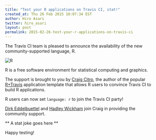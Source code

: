 ```yaml
---
title: "Test your R applications on Travis CI, stat!"
created_at: Thu 26 Feb 2015 10:07:34 EST
author: Hiro Asari
twitter: hiro_asari
layout: post
permalink: 2015-02-26-test-your-r-applications-on-travis-ci
---
```


The Travis CI team is pleased to announce the availability
of the new community-supported language, R.

![R](https://upload.wikimedia.org/wikipedia/commons/thumb/1/1b/R_logo.svg/200px-R_logo.svg.png)

R is a free software environment for statistical computing and graphics.

The support is brought to you by [Craig Citro](https://github.com/craigcitro), the author
of the popular [R+Travis](https://github.com/craigcitro/r-travis) application template
that allows R users to convince Travis CI to build R applications.

R users can now set `language: r` to join the Travis CI party!

[Dirk Eddelbuettel](https://github.com/eddelbuettel) and [Hadley Wickham](https://github.com/hadley)
join Craig in providing the community support.

** A stat joke goes here **

Happy testing!
